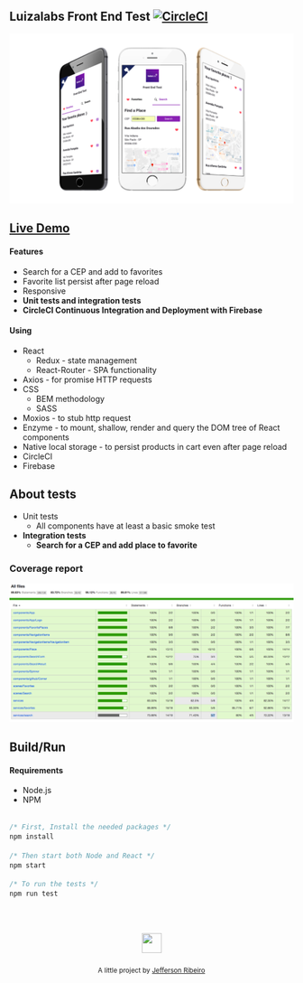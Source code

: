 ## Luizalabs Front End Test [![CircleCI](https://circleci.com/gh/jeffersonRibeiro/luizalabs-front-end.svg?style=shield&circle-token=5a8843f9fcb781df4aa43bc76fc0f1460e012f8a)](https://circleci.com/gh/jeffersonRibeiro/luizalabs-front-end)

<p align="center">
  <img src="./doc/app-demo.png">
</p>

## [Live Demo](https://luizalabs-229113.firebaseapp.com/)

#### Features

- Search for a CEP and add to favorites
- Favorite list persist after page reload
- Responsive
- **Unit tests and integration tests**
- **CircleCI Continuous Integration and Deployment with Firebase**

#### Using

- React
  - Redux - state management
  - React-Router - SPA functionality
- Axios - for promise HTTP requests
- CSS
  - BEM methodology
  - SASS
- Moxios - to stub http request
- Enzyme - to mount, shallow, render and query the DOM tree of React components
- Native local storage - to persist products in cart even after page reload
- CircleCI
- Firebase

## About tests

- Unit tests
  - All components have at least a basic smoke test
- **Integration tests**
  - **Search for a CEP and add place to favorite**

### Coverage report

![coverage](./doc/coverage-report.png 'coverage')

## Build/Run

#### Requirements

- Node.js
- NPM

```javascript

/* First, Install the needed packages */
npm install

/* Then start both Node and React */
npm start

/* To run the tests */
npm run test

```

<br/>
<br/>

<p align="center"><img src="https://avatars2.githubusercontent.com/u/20846473?s=70&v=4" width="35" height="35"/></p>
<p align="center">
<sub>A little project by <a href="http://www.jeffersonribeiro.com/">Jefferson Ribeiro</a></sub>
</p>
